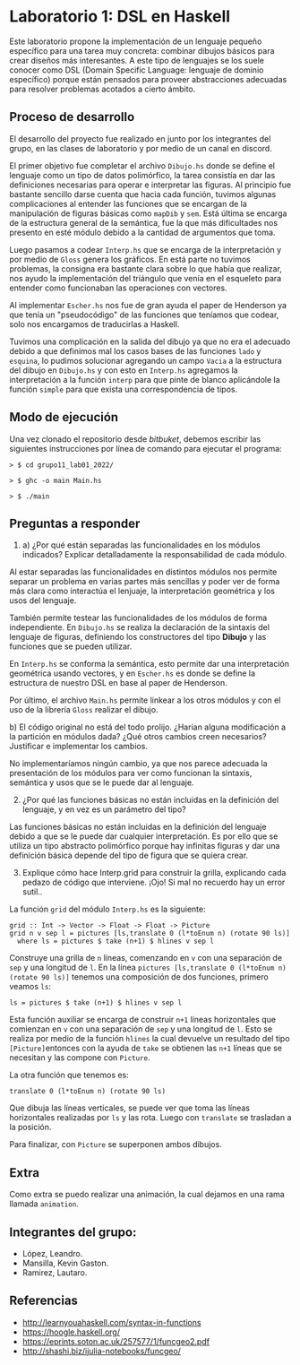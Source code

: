 # Laboratorio 1: DSL en Haskell

Este laboratorio propone la implementación de un lenguaje pequeño específico para una tarea muy concreta: combinar dibujos básicos para crear diseños más interesantes. A este tipo de lenguajes se los suele conocer como DSL (Domain Specific Language: lenguaje de dominio específico) porque están pensados para proveer abstracciones adecuadas para resolver problemas acotados a cierto ámbito.

## Proceso de desarrollo

El desarrollo del proyecto fue realizado en junto por los integrantes del grupo, en las clases de laboratorio y por medio de un canal en discord.

El primer objetivo fue completar el archivo `Dibujo.hs` donde se define el lenguaje como un tipo de datos polimórfico, la tarea consistía en dar las definiciones necesarias para operar e interpretar las figuras. Al principio fue bastante sencillo darse cuenta que hacia cada función, tuvimos algunas complicaciones al entender las funciones que se encargan de la manipulación de figuras básicas como `mapDib` y `sem`. Está última se encarga de la estructura general de la semántica, fue la que más dificultades nos presento en esté módulo debido a la cantidad de argumentos que toma.

Luego pasamos a codear `Interp.hs` que se encarga de la interpretación y por medio de `Gloss` genera los gráficos. En está parte no tuvimos problemas, la consigna era bastante clara sobre lo que había que realizar, nos ayudo la implementación del triángulo que venía en el esqueleto para entender como funcionaban las operaciones con vectores.

Al implementar `Escher.hs` nos fue de gran ayuda el paper de Henderson ya que tenía un "pseudocódigo" de las funciones que teníamos que codear, solo nos encargamos de traducirlas a Haskell.

Tuvimos una complicación en la salida del dibujo ya que no era el adecuado debido a que definimos mal los casos bases de las funciones `lado` y `esquina`, lo pudimos solucionar agregando un campo `Vacia` a la estructura del dibujo en `Dibujo.hs` y con esto en `Interp.hs` agregamos la interpretación a la función `interp` para que pinte de blanco aplicándole la función `simple` para que exista una correspondencia de tipos.

## Modo de ejecución

Una vez clonado el repositorio desde *bitbuket*, debemos escribir las siguientes instrucciones por línea de comando para ejecutar el programa:

```
> $ cd grupo11_lab01_2022/

> $ ghc -o main Main.hs

> $ ./main
```

## Preguntas a responder

1. a) ¿Por qué están separadas las funcionalidades en los módulos indicados? Explicar detalladamente la responsabilidad de cada módulo.

Al estar separadas las funcionalidades en distintos módulos nos permite separar un problema en varias partes más sencillas y poder ver de forma más clara como interactúa el lenjuaje, la interpretación geométrica y los usos del lenguaje.

También permite testear las funcionalidades de los módulos de forma independiente. En `Dibujo.hs` se realiza la declaración de la sintaxis del lenguaje de figuras, definiendo los constructores del tipo **Dibujo** y las funciones que se pueden utilizar.

En `Interp.hs` se conforma la semántica, esto permite dar una interpretación geométrica usando vectores, y en `Escher.hs` es donde se define la estructura de nuestro DSL en base al paper de Henderson.

Por último, el archivo `Main.hs` permite linkear a los otros módulos y con el uso de la librería `Gloss` realizar el dibujo.

b) El código original no está del todo prolijo. ¿Harían alguna modificación a la partición en módulos dada? ¿Qué otros cambios creen necesarios? Justificar e implementar los cambios.

No implementaríamos ningún cambio, ya que nos parece adecuada la presentación de los módulos para ver como funcionan la sintaxis, semántica y usos que se le puede dar al lenguaje.

2. ¿Por qué las funciones básicas no están incluidas en la definición del lenguaje, y en vez es un parámetro del tipo?

Las funciones básicas no están incluidas en la definición del lenguaje debido a que se le puede dar cualquier interpretación. Es por ello que se utiliza un tipo abstracto polimórfico porque hay infinitas figuras y dar una definición básica depende del tipo de figura que se quiera crear.

3. Explique cómo hace Interp.grid para construir la grilla, explicando cada pedazo de código que interviene. ¡Ojo! Si mal no recuerdo hay un error sutil..

La función `grid` del módulo `Interp.hs` es la siguiente:
```
grid :: Int -> Vector -> Float -> Float -> Picture
grid n v sep l = pictures [ls,translate 0 (l*toEnum n) (rotate 90 ls)]
  where ls = pictures $ take (n+1) $ hlines v sep l
```
Construye una grilla de `n` líneas, comenzando en `v` con una separación de `sep` y una longitud de `l`. En la línea `pictures [ls,translate 0 (l*toEnum n) (rotate 90 ls)]` tenemos una composición de dos funciones, primero veamos `ls`:
```
ls = pictures $ take (n+1) $ hlines v sep l
```
Esta función auxiliar se encarga de construir `n+1` líneas horizontales que comienzan en `v` con una separación de `sep` y una longitud de `l`. Esto se realiza por medio de la función `hlines` la cual devuelve un resultado del tipo `[Picture]`entonces con la ayuda de `take` se obtienen las `n+1` líneas que se necesitan y las compone con `Picture`.

La otra función que tenemos es:
```
translate 0 (l*toEnum n) (rotate 90 ls)
```
Que dibuja las líneas verticales, se puede ver que toma las líneas horizontales realizadas por `ls` y las rota. Luego con `translate` se trasladan a la posición.

Para finalizar, con `Picture` se superponen ambos dibujos.

## Extra

Como extra se puedo realizar una animación, la cual dejamos en una rama llamada `animation`.

## Integrantes del grupo:

* López, Leandro.
* Mansilla, Kevin Gaston.
* Ramirez, Lautaro.

## Referencias

- http://learnyouahaskell.com/syntax-in-functions
- https://hoogle.haskell.org/
- https://eprints.soton.ac.uk/257577/1/funcgeo2.pdf
- http://shashi.biz/ijulia-notebooks/funcgeo/
